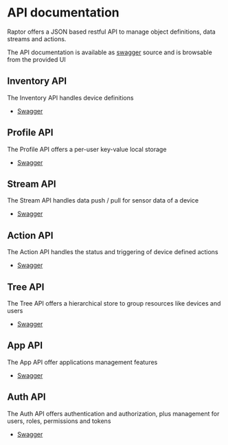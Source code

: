 # API documentation

Raptor offers a JSON based restful API to manage object definitions, data streams and actions.

The API documentation is available as [swagger](http://swagger.io/) source and is browsable from the provided UI

## Inventory API

The Inventory API handles device definitions

* [Swagger](https://petstore.swagger.io/?url=https://raw.githubusercontent.com/raptorbox/raptorbox.github.io/v5/swagger/api/raptor-inventory/swagger.json)

## Profile API

The Profile API offers a per-user key-value local storage

* [Swagger](https://petstore.swagger.io/?url=https://raw.githubusercontent.com/raptorbox/raptorbox.github.io/v5/swagger/api/raptor-profile/swagger.json)

## Stream API

The Stream API handles data push / pull for sensor data of a device

* [Swagger](https://petstore.swagger.io/?url=https://raw.githubusercontent.com/raptorbox/raptorbox.github.io/v5/swagger/api/raptor-stream/swagger.json)

## Action API

The Action API handles the status and triggering of device defined actions

* [Swagger](https://petstore.swagger.io/?url=https://raw.githubusercontent.com/raptorbox/raptorbox.github.io/v5/swagger/api/raptor-action/swagger.json)

## Tree API

The Tree API offers a hierarchical store to group resources like devices and users

* [Swagger](https://petstore.swagger.io/?url=https://raw.githubusercontent.com/raptorbox/raptorbox.github.io/v5/swagger/api/raptor-tree/swagger.json)

## App API

The App API offer applications management features

* [Swagger](http://petstore.swagger.io/?url=https://raw.githubusercontent.com/raptorbox/raptorbox.github.io/v5/swagger/api/raptor-application/swagger.json)

## Auth API

The Auth API offers authentication and authorization, plus management for users, roles, permissions and tokens

* [Swagger](http://petstore.swagger.io/?url=https://raw.githubusercontent.com/raptorbox/raptorbox.github.io/v5/swagger/api/raptor-auth/swagger.json)



